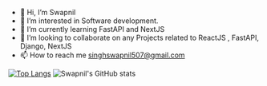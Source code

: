 - 👋 Hi, I’m Swapnil
- 👀 I’m interested in Software development.
- 🌱 I’m currently learning FastAPI and NextJS
- 💞️ I’m looking to collaborate on any Projects related to ReactJS , FastAPI, Django, NextJS
- 📫 How to reach me singhswapnil507@gmail.com

<!---

[![GitHub Streak](https://github-readme-streak-stats.herokuapp.com?user=swapfM&theme=dark&hide_border=true)](https://git.io/streak-stats)
--->
[![Top Langs](https://github-readme-stats.vercel.app/api/top-langs/?username=swapfM&size_weight=1&count_weight=.65&hide=html,css)](https://github.com/anuraghazra/github-readme-stats)
![Swapnil's GitHub stats](https://github-readme-stats.vercel.app/api?username=swapfM&hide=contribs,prs)

<!---
swapfM/swapfM is a ✨ special ✨ repository because its `README.md` (this file) appears on your GitHub profile.
You can click the Preview link to take a look at your changes.
  ![Snake animation](https://github.com/swapfM/sawwesome/blob/main/naja-rocks-swapfM.svg)
  [![Top Langs](https://github-readme-stats-git-masterrstaa-rickstaa.vercel.app/api/top-langs/?username=swapfM)](https://github.com/swapfM/github-readme-stats)
--->




  
